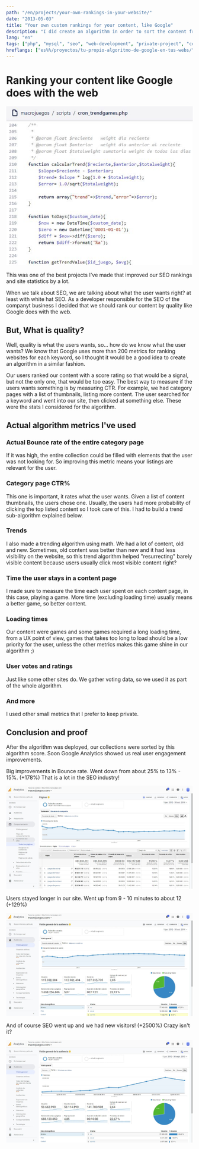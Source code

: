 ```yaml
---
path: "/en/projects/your-own-rankings-in-your-website/"
date: "2013-05-03"
title: "Your own custom rankings for your content, like Google"
description: "I did create an algorithm in order to sort the content from collection pages and improving SEO by a lot in the process."
lang: "en"
tags: ["php", "mysql", "seo", "web-development", "private-project", "company:panaworld"]
hreflangs: ["es%%/proyectos/tu-propio-algoritmo-de-google-en-tus-webs/", "en%%/en/projects/your-own-rankings-in-your-website/"]
---
```

# Ranking your content like Google does with the web

![ranking code](some-ranking-code.jpg)

This was one of the best projects I've made that improved our SEO rankings and site statistics by a lot.

When we talk about SEO, we are talking about what the user wants right? at least with white hat SEO. As a developer responsible for the SEO of the companyt business I decided that we should rank our content by quality like Google does with the web.

## But, What is quality?

Well, quality is what the users wants, so... how do we know what the user wants? We know that Google uses more than 200 metrics for ranking websites for each keyword, so I thought it would be a good idea to create an algorithm in a similar fashion.

Our users ranked our content with a score rating so that would be a signal, but not the only one, that would be too easy. The best way to measure if the users wants something is by measuring CTR. For example, we had category pages with a list of thumbnails, listing more content. The user searched for a keyword and went into our site, then clicked at something else. These were the stats I considered for the algorithm.

## Actual algorithm metrics I've used

### Actual Bounce rate of the entire category page

If it was high, the entire collection could be filled with elements that the user was not looking for. So improving this metric means your listings are relevant for the user.

### Category page CTR%

This one is important, it rates what the user wants. Given a list of content thumbnails, the users chose one. Usually, the users had more probability of clicking the top listed content so I took care of this. I had to build a trend sub-algorithm explained below.

### Trends

I also made a trending algorithm using math. We had a lot of content, old and new. Sometimes, old content was better than new and it had less visibility on the website, so this trend algorithm helped "resurrecting" barely visible content because users usually click most visible content right?

### Time the user stays in a content page

I made sure to measure the time each user spent on each content page, in this case, playing a game. More time (excluding loading time) usually means a better game, so better content.

### Loading times

Our content were games and some games required a long loading time, from a UX point of view, games that takes too long to load should be a low priority for the user, unless the other metrics makes this game shine in our algorithm ;)

### User votes and ratings

Just like some other sites do. We gather voting data, so we used it as part of the whole algorithm.

### And more

I used other small metrics that I prefer to keep private.

## Conclusion and proof

After the algorithm was deployed, our collections were sorted by this algorithm score. Soon Google Analytics showed us real user engagement improvements.

Big improvements in Bounce rate. Went down from about 25% to 13% - 15%. (+178%) That is a lot in the SEO industry!

![Bounce rate from visitors improved](bounce-rate-improved.jpg)

Users stayed longer in our site. Went up from 9 - 10 minutes to about 12 (+129%)

![Average time on site improved](average-time-on-site-improved.jpg)

And of course SEO went up and we had new visitors! (+2500%) Crazy isn't it?

![SEO visitors went up](visitors-went-up.jpg)